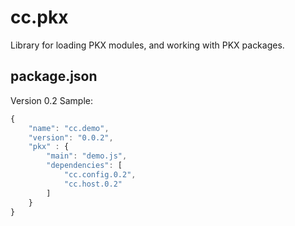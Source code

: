 # cc.pkx

Library for loading PKX modules, and working with PKX packages.

## package.json

Version 0.2 Sample:

```javascript
{
    "name": "cc.demo",
    "version": "0.0.2",
    "pkx" : {
        "main": "demo.js",
        "dependencies": [
            "cc.config.0.2",
            "cc.host.0.2"
        ]
    }
}
```